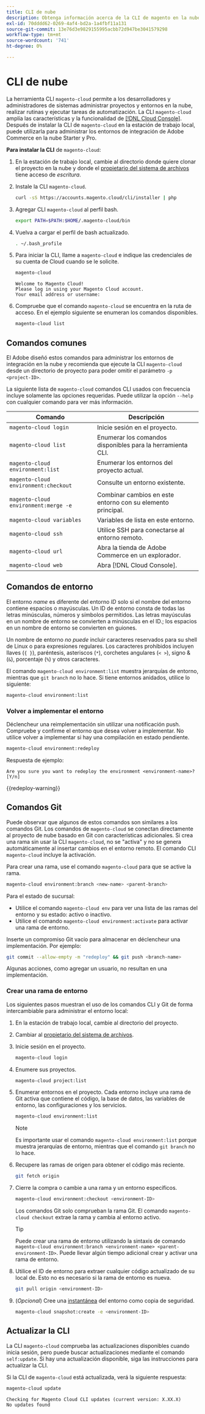 ```yaml
---
title: CLI de nube
description: Obtenga información acerca de la CLI de magento en la nube y cómo le ayuda a administrar los entornos de desarrollo local para su proyecto de infraestructura de Adobe Commerce en la nube.
exl-id: 70dddd62-0269-4af4-bd2a-1a4fbf11a131
source-git-commit: 13e76d3e9829155995acbb72d947be3041579298
workflow-type: tm+mt
source-wordcount: '741'
ht-degree: 0%

---
```



# CLI de nube

La herramienta CLI `magento-cloud` permite a los desarrolladores y administradores de sistemas administrar proyectos y entornos en la nube, realizar rutinas y ejecutar tareas de automatización. La CLI `magento-cloud` amplía las características y la funcionalidad de [[!DNL Cloud Console]](../../get-started/cloud-console.md). Después de instalar la CLI de `magento-cloud` en la estación de trabajo local, puede utilizarla para administrar los entornos de integración de Adobe Commerce en la nube Starter y Pro.

**Para instalar la CLI** de `magento-cloud`:

1. En la estación de trabajo local, cambie al directorio donde quiere clonar el proyecto en la nube y donde el [propietario del sistema de archivos](https://experienceleague.adobe.com/docs/commerce-operations/installation-guide/prerequisites/file-system/configure-permissions.html) tiene acceso de _escritura_.

1. Instale la CLI `magento-cloud`.

   ```bash
   curl -sS https://accounts.magento.cloud/cli/installer | php
   ```

1. Agregar CLI `magento-cloud` al perfil bash.

   ```bash
   export PATH=$PATH:$HOME/.magento-cloud/bin
   ```

1. Vuelva a cargar el perfil de bash actualizado.

   ```bash
   . ~/.bash_profile
   ```

1. Para iniciar la CLI, llame a `magento-cloud` e indique las credenciales de su cuenta de Cloud cuando se le solicite.

   ```bash
   magento-cloud
   ```

   ```terminal
   Welcome to Magento Cloud!
   Please log in using your Magento Cloud account.
   Your email address or username:
   ```

1. Compruebe que el comando `magento-cloud` se encuentra en la ruta de acceso. En el ejemplo siguiente se enumeran los comandos disponibles.

   ```bash
   magento-cloud list
   ```

## Comandos comunes

El Adobe diseñó estos comandos para administrar los entornos de integración en la nube y recomienda que ejecute la CLI `magento-cloud` desde un directorio de proyecto para poder omitir el parámetro `-p <project-ID>`.

La siguiente lista de `magento-cloud` comandos CLI usados con frecuencia incluye solamente las opciones requeridas. Puede utilizar la opción `--help` con cualquier comando para ver más información.

| Comando | Descripción |
| ------------------------------------ | -------------------------------------------------- |
| `magento-cloud login` | Inicie sesión en el proyecto. |
| `magento-cloud list` | Enumerar los comandos disponibles para la herramienta CLI. |
| `magento-cloud environment:list` | Enumerar los entornos del proyecto actual. |
| `magento-cloud environment:checkout` | Consulte un entorno existente. |
| `magento-cloud environment:merge -e` | Combinar cambios en este entorno con su elemento principal. |
| `magento-cloud variables` | Variables de lista en este entorno. |
| `magento-cloud ssh` | Utilice SSH para conectarse al entorno remoto. |
| `magento-cloud url` | Abra la tienda de Adobe Commerce en un explorador. |
| `magento-cloud web` | Abra [!DNL Cloud Console]. |

## Comandos de entorno

El entorno _name_ es diferente del entorno _ID_ solo si el nombre del entorno contiene espacios o mayúsculas. Un ID de entorno consta de todas las letras minúsculas, números y símbolos permitidos. Las letras mayúsculas en un nombre de entorno se convierten a minúsculas en el ID.; los espacios en un nombre de entorno se convierten en guiones.

Un nombre de entorno _no puede_ incluir caracteres reservados para su shell de Linux o para expresiones regulares. Los caracteres prohibidos incluyen llaves (`{ }`), paréntesis, asteriscos (`*`), corchetes angulares (`< >`), signo &amp; (`&`), porcentaje (`%`) y otros caracteres.

El comando `magento-cloud environment:list` muestra jerarquías de entorno, mientras que `git branch` no lo hace. Si tiene entornos anidados, utilice lo siguiente:

```bash
magento-cloud environment:list
```

### Volver a implementar el entorno

Déclencheur una reimplementación sin utilizar una notificación push. Compruebe y confirme el entorno que desea volver a implementar. No utilice volver a implementar si hay una compilación en estado pendiente.

```bash
magento-cloud environment:redeploy
```

Respuesta de ejemplo:

```terminal
Are you sure you want to redeploy the environment <environment-name>? [Y/n]
```

{{redeploy-warning}}

## Comandos Git

Puede observar que algunos de estos comandos son similares a los comandos Git. Los comandos de `magento-cloud` se conectan directamente al proyecto de nube basado en Git con características adicionales. Si crea una rama sin usar la CLI `magento-cloud`, no se &quot;activa&quot; y no se genera automáticamente al insertar cambios en el entorno remoto. El comando CLI `magento-cloud` incluye la activación.

Para crear una rama, use el comando `magento-cloud` para que se active la rama.

```bash
magento-cloud environment:branch <new-name> <parent-branch>
```

Para el estado de sucursal:

- Utilice el comando `magento-cloud env` para ver una lista de las ramas del entorno y su estado: activo o inactivo.
- Utilice el comando `magento-cloud environment:activate` para activar una rama de entorno.

Inserte un compromiso Git vacío para almacenar en déclencheur una implementación. Por ejemplo:

```bash
git commit --allow-empty -m "redeploy" && git push <branch-name>
```

Algunas acciones, como agregar un usuario, no resultan en una implementación.

### Crear una rama de entorno

Los siguientes pasos muestran el uso de los comandos CLI y Git de forma intercambiable para administrar el entorno local:

1. En la estación de trabajo local, cambie al directorio del proyecto.

1. Cambiar al [propietario del sistema de archivos](https://experienceleague.adobe.com/docs/commerce-operations/installation-guide/prerequisites/file-system/configure-permissions.html).

1. Inicie sesión en el proyecto.

   ```bash
   magento-cloud login
   ```

1. Enumere sus proyectos.

   ```bash
   magento-cloud project:list
   ```

1. Enumerar entornos en el proyecto. Cada entorno incluye una rama de Git activa que contiene el código, la base de datos, las variables de entorno, las configuraciones y los servicios.

   ```bash
   magento-cloud environment:list
   ```

   >[!NOTE]
   >
   >Es importante usar el comando `magento-cloud environment:list` porque muestra jerarquías de entorno, mientras que el comando `git branch` no lo hace.

1. Recupere las ramas de origen para obtener el código más reciente.

   ```bash
   git fetch origin
   ```

1. Cierre la compra o cambie a una rama y un entorno específicos.

   ```bash
   magento-cloud environment:checkout <environment-ID>
   ```

   Los comandos Git solo comprueban la rama Git. El comando `magento-cloud checkout` extrae la rama y cambia al entorno activo.

   >[!TIP]
   >
   >Puede crear una rama de entorno utilizando la sintaxis de comando `magento-cloud environment:branch <environment-name> <parent-environment-ID>`. Puede llevar algún tiempo adicional crear y activar una rama de entorno.

1. Utilice el ID de entorno para extraer cualquier código actualizado de su local de. Esto no es necesario si la rama de entorno es nueva.

   ```bash
   git pull origin <environment-ID>
   ```

1. (_Opcional_) Cree una [instantánea](../storage/snapshots.md) del entorno como copia de seguridad.

   ```bash
   magento-cloud snapshot:create -e <environment-ID>
   ```

## Actualizar la CLI

La CLI `magento-cloud` comprueba las actualizaciones disponibles cuando inicia sesión, pero puede buscar actualizaciones mediante el comando `self:update`. Si hay una actualización disponible, siga las instrucciones para actualizar la CLI.

Si la CLI de `magento-cloud` está actualizada, verá la siguiente respuesta:

```bash
magento-cloud update
```

```terminal
Checking for Magento Cloud CLI updates (current version: X.XX.X)
No updates found
```
